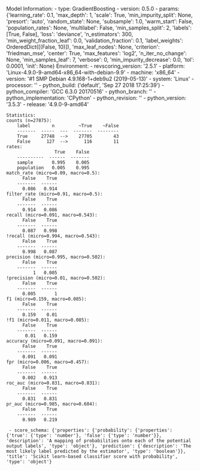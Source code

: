 Model Information:
	 - type: GradientBoosting
	 - version: 0.5.0
	 - params: {'learning_rate': 0.1, 'max_depth': 1, 'scale': True, 'min_impurity_split': None, 'presort': 'auto', 'random_state': None, 'subsample': 1.0, 'warm_start': False, 'population_rates': None, 'multilabel': False, 'min_samples_split': 2, 'labels': [True, False], 'loss': 'deviance', 'n_estimators': 300, 'min_weight_fraction_leaf': 0.0, 'validation_fraction': 0.1, 'label_weights': OrderedDict([(False, 10)]), 'max_leaf_nodes': None, 'criterion': 'friedman_mse', 'center': True, 'max_features': 'log2', 'n_iter_no_change': None, 'min_samples_leaf': 7, 'verbose': 0, 'min_impurity_decrease': 0.0, 'tol': 0.0001, 'init': None}
	Environment:
	 - revscoring_version: '2.5.1'
	 - platform: 'Linux-4.9.0-9-amd64-x86_64-with-debian-9.9'
	 - machine: 'x86_64'
	 - version: '#1 SMP Debian 4.9.168-1+deb9u2 (2019-05-13)'
	 - system: 'Linux'
	 - processor: ''
	 - python_build: ('default', 'Sep 27 2018 17:25:39')
	 - python_compiler: 'GCC 6.3.0 20170516'
	 - python_branch: ''
	 - python_implementation: 'CPython'
	 - python_revision: ''
	 - python_version: '3.5.3'
	 - release: '4.9.0-9-amd64'
	
	Statistics:
	counts (n=27875):
		label        n         ~True    ~False
		-------  -----  ---  -------  --------
		True     27748  -->    27705        43
		False      127  -->      116        11
	rates:
		              True    False
		----------  ------  -------
		sample       0.995    0.005
		population   0.005    0.995
	match_rate (micro=0.09, macro=0.5):
		  False    True
		-------  ------
		  0.086   0.914
	filter_rate (micro=0.91, macro=0.5):
		  False    True
		-------  ------
		  0.914   0.086
	recall (micro=0.091, macro=0.543):
		  False    True
		-------  ------
		  0.087   0.998
	!recall (micro=0.994, macro=0.543):
		  False    True
		-------  ------
		  0.998   0.087
	precision (micro=0.995, macro=0.502):
		  False    True
		-------  ------
		      1   0.005
	!precision (micro=0.01, macro=0.502):
		  False    True
		-------  ------
		  0.005       1
	f1 (micro=0.159, macro=0.085):
		  False    True
		-------  ------
		  0.159    0.01
	!f1 (micro=0.011, macro=0.085):
		  False    True
		-------  ------
		   0.01   0.159
	accuracy (micro=0.091, macro=0.091):
		  False    True
		-------  ------
		  0.091   0.091
	fpr (micro=0.006, macro=0.457):
		  False    True
		-------  ------
		  0.002   0.913
	roc_auc (micro=0.831, macro=0.831):
		  False    True
		-------  ------
		  0.831   0.831
	pr_auc (micro=0.985, macro=0.604):
		  False    True
		-------  ------
		  0.989   0.219
	
	 - score_schema: {'properties': {'probability': {'properties': {'true': {'type': 'number'}, 'false': {'type': 'number'}}, 'description': 'A mapping of probabilities onto each of the potential output labels', 'type': 'object'}, 'prediction': {'description': 'The most likely label predicted by the estimator', 'type': 'boolean'}}, 'title': 'Scikit learn-based classifier score with probability', 'type': 'object'}

